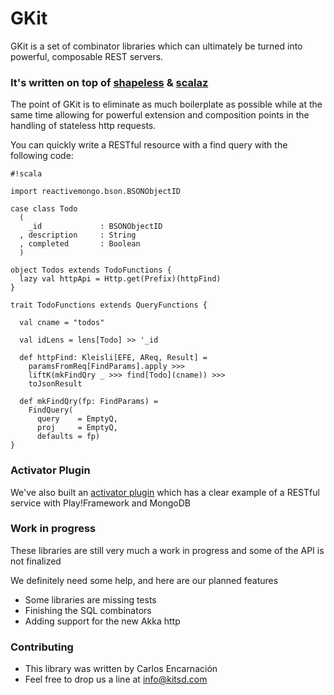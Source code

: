 # GKit #

GKit is a set of combinator libraries which can ultimately be turned into powerful, composable REST servers.

### It's written on top of [shapeless](https://github.com/milessabin/shapeless) & [scalaz](https://github.com/scalaz/scalaz/)  ###


The point of GKit is to eliminate as much boilerplate as possible while at the same time allowing for powerful extension and composition points in the handling of stateless http requests.

You can quickly write a RESTful resource with a find query with the following code:

```
#!scala

import reactivemongo.bson.BSONObjectID

case class Todo
  (
    _id             : BSONObjectID
  , description     : String
  , completed       : Boolean
  )

object Todos extends TodoFunctions {
  lazy val httpApi = Http.get(Prefix)(httpFind)
}

trait TodoFunctions extends QueryFunctions {

  val cname = "todos"

  val idLens = lens[Todo] >> '_id

  def httpFind: Kleisli[EFE, AReq, Result] =
    paramsFromReq[FindParams].apply >>>
    liftK(mkFindQry _ >>> find[Todo](cname)) >>>
    toJsonResult

  def mkFindQry(fp: FindParams) =
    FindQuery(
      query    = EmptyQ,
      proj     = EmptyQ,
      defaults = fp)
}
```


### Activator Plugin ###

We've also built an [activator plugin](https://github.com/kindleit/todo-gkit-angularjs/) which has a clear example of a RESTful service with Play!Framework and MongoDB

### Work in progress ###

These libraries are still very much a work in progress and some of the API is not finalized

We definitely need some help, and here are our planned features
* Some libraries are missing tests
* Finishing the SQL combinators
* Adding support for the new Akka http 

### Contributing ###

* This library was written by Carlos Encarnación
* Feel free to drop us a line at info@kitsd.com